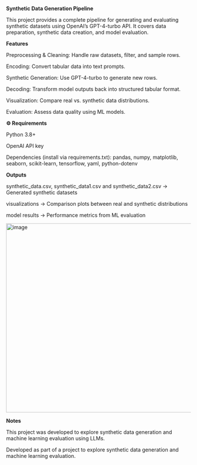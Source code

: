 **Synthetic Data Generation Pipeline**

This project provides a complete pipeline for generating and evaluating synthetic datasets using OpenAI’s GPT-4-turbo API. It covers data preparation, synthetic data creation, and model evaluation.

**Features**

Preprocessing & Cleaning: Handle raw datasets, filter, and sample rows.

Encoding: Convert tabular data into text prompts.

Synthetic Generation: Use GPT-4-turbo to generate new rows.

Decoding: Transform model outputs back into structured tabular format.

Visualization: Compare real vs. synthetic data distributions.

Evaluation: Assess data quality using ML models.

**⚙️ Requirements**

Python 3.8+

OpenAI API key

Dependencies (install via requirements.txt):
pandas, numpy, matplotlib, seaborn, scikit-learn, tensorflow, yaml, python-dotenv

 **Outputs**

synthetic_data.csv, synthetic_data1.csv and synthetic_data2.csv → Generated synthetic datasets

visualizations → Comparison plots between real and synthetic distributions

model results → Performance metrics from ML evaluation

<img width="1365" height="516" alt="image" src="https://github.com/user-attachments/assets/6ea9549a-6a58-4b21-b62e-b04b75c76d5e" />

 **Notes**

This project was developed to explore synthetic data generation and machine learning evaluation using LLMs.





Developed as part of a project to explore synthetic data generation and machine learning evaluation.
